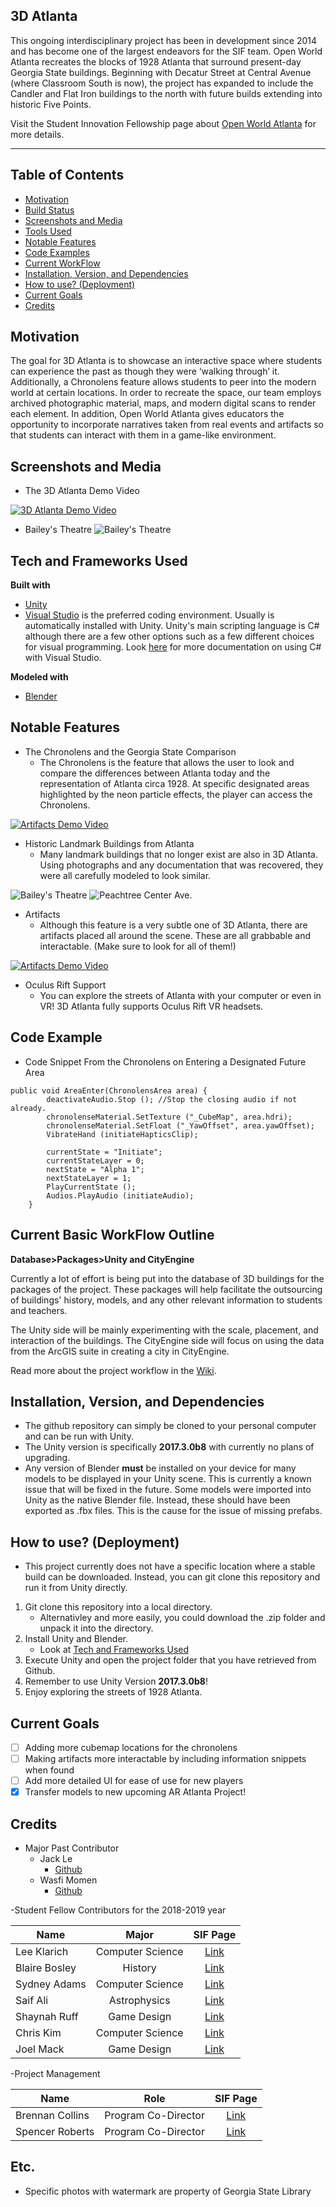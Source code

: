 
## 3D Atlanta

This ongoing interdisciplinary project has been in development since 2014 and has become one of the largest endeavors for the SIF team. Open World Atlanta recreates the blocks of 1928 Atlanta that surround present-day Georgia State buildings. Beginning with Decatur Street at Central Avenue (where Classroom South is now), the project has expanded to include the Candler and Flat Iron buildings to the north with future builds extending into historic Five Points.

Visit the Student Innovation Fellowship page about [Open World Atlanta](http://studentinnovation.gsucreate.org/projects/open-world-atlanta/) for more details.

***

## Table of Contents

- [Motivation](#motivation)
- [Build Status](#build-status)
- [Screenshots and Media](#screenshots-and-media)
- [Tools Used](#tech-and-frameworks-used)
- [Notable Features](#notable-features)
- [Code Examples](#code-example)
- [Current WorkFlow](#current-basic-workflow-outline)
- [Installation, Version, and Dependencies](#installation,-version,-dependencies)
- [How to use? (Deployment)](#how-to-use?-(deployment))
- [Current Goals](#current-goals)
- [Credits](#credits)

## Motivation
The goal for 3D Atlanta is to showcase an interactive space where students can experience the past as though they were ‘walking through’ it. Additionally, a Chronolens feature allows students to peer into the modern world at certain locations. In order to recreate the space, our team employs archived photographic material, maps, and modern digital scans to render each element. In addition, Open World Atlanta gives educators the opportunity to incorporate narratives taken from real events and artifacts so that students can interact with them in a game-like environment.


## Screenshots and Media
- The 3D Atlanta Demo Video

[![3D Atlanta Demo Video](https://img.youtube.com/vi/nQfp5wUFdZM/maxresdefault.jpg)](https://www.youtube.com/watch?v=nQfp5wUFdZM)
- Bailey's Theatre
![Bailey's Theatre](https://i.imgur.com/RiPOtRp.jpg)


## Tech and Frameworks Used

<b>Built with</b>
- [Unity](https://unity3d.com/)
- [Visual Studio](https://visualstudio.microsoft.com/vs/) is the preferred coding environment. Usually is automatically installed with Unity. Unity's main scripting language is C# although there are a few other options such as a few different choices for visual programming. Look [here](https://docs.unity3d.com/Manual/VisualStudioIntegration.html) for more documentation on using C# with Visual Studio.

<b>Modeled with</b>
- [Blender](https://www.blender.org/)

## Notable Features
- The Chronolens and the Georgia State Comparison
    - The Chronolens is the feature that allows the user to look and compare the differences between Atlanta today and the representation of Atlanta circa 1928. At specific designated areas highlighted by the neon particle effects, the player can access the Chronolens.
    
[![Artifacts Demo Video](https://img.youtube.com/vi/AdSGrlQ73vo/maxresdefault.jpg)](https://www.youtube.com/watch?v=AdSGrlQ73vo)

- Historic Landmark Buildings from Atlanta
    - Many landmark buildings that no longer exist are also in 3D Atlanta. Using photographs and any documentation that was recovered, they were all carefully modeled to look similar.

![Bailey's Theatre](https://i.imgur.com/sZtWspp.jpg)
![Peachtree Center Ave.](https://i.imgur.com/KYfetMy.jpg)

- Artifacts
    - Although this feature is a very subtle one of 3D Atlanta, there are artifacts placed all around the scene. These are all grabbable and interactable. (Make sure to look for all of them!)

[![Artifacts Demo Video](https://img.youtube.com/vi/u-GT4TWeGB8/maxresdefault.jpg)](https://www.youtube.com/watch?v=u-GT4TWeGB8)

- Oculus Rift Support
    - You can explore the streets of Atlanta with your computer or even in VR! 3D Atlanta fully supports Oculus Rift VR headsets.

## Code Example
- Code Snippet From the Chronolens on Entering a Designated Future Area
~~~
public void AreaEnter(ChronolensArea area) {
		deactivateAudio.Stop (); //Stop the closing audio if not already.
		chronolenseMaterial.SetTexture ("_CubeMap", area.hdri);
		chronolenseMaterial.SetFloat ("_YawOffset", area.yawOffset);
		VibrateHand (initiateHapticsClip);

		currentState = "Initiate";
		currentStateLayer = 0;
		nextState = "Alpha 1";
		nextStateLayer = 1;
		PlayCurrentState ();
		Audios.PlayAudio (initiateAudio);
	}
~~~

## Current Basic WorkFlow Outline

**Database>Packages>Unity and CityEngine**

Currently a lot of effort is being put into the database of 3D buildings for the packages of the project. These packages will help facilitate the outsourcing of buildings' history, models, and any other relevant information to students and teachers.

The Unity side will be mainly experimenting with the scale, placement, and interaction of the buildings. The CityEngine side will focus on using the data from the ArcGIS suite in creating a city in CityEngine.


 Read more about the project workflow in the [Wiki](https://github.com/SIFsatGSU/3DAtlanta/wiki).


## Installation, Version, and Dependencies
- The github repository can simply be cloned to your personal computer and can be run with Unity.
- The Unity version is specifically **2017.3.0b8** with currently no plans of upgrading.
- Any version of Blender **must** be installed on your device for many models to be displayed in your Unity scene. This is currently a known issue that will be fixed in the future. Some models were imported into Unity as the native Blender file. Instead, these should have been exported as .fbx files. This is the cause for the issue of missing prefabs.

## How to use? (Deployment)
- This project currently does not have a specific location where a stable build can be downloaded. Instead, you can git clone this repository and run it from Unity directly.

1. Git clone this repository into a local directory.
    * Alternativley and more easily, you could download the .zip folder and unpack it into the directory.
2. Install Unity and Blender.
    * Look at [Tech and Frameworks Used](#tech-and-frameworks-used)
3. Execute Unity and open the project folder that you have retrieved from Github.
4. Remember to use Unity Version **2017.3.0b8**!
5. Enjoy exploring the streets of 1928 Atlanta.

## Current Goals
- [ ] Adding more cubemap locations for the chronolens
- [ ] Making artifacts more interactable by including information snippets when found
- [ ] Add more detailed UI for ease of use for new players
- [X] Transfer models to new upcoming AR Atlanta Project!

## Credits
- Major Past Contributor
    * Jack Le
        * [Github](https://github.com/jackle1127)
    * Wasfi Momen
        * [Github](https://github.com/CodeFluent)

-Student Fellow Contributors for the 2018-2019 year

| Name          | Major           | SIF Page                                                                         |   
| ------------- |:-------------:  | :-------------------------------------------------------------------------------:|
| Lee Klarich   | Computer Science| [Link](http://studentinnovation.gsucreate.org/meet-the-fellows/lee-klarich/)     |
| Blaire Bosley | History         | [Link](http://studentinnovation.gsucreate.org/meet-the-fellows/blaire-bosley/)   |
| Sydney Adams  | Computer Science| [Link](http://studentinnovation.gsucreate.org/meet-the-fellows/sydney-adams/)    |
| Saif Ali      | Astrophysics    | [Link](http://studentinnovation.gsucreate.org/meet-the-fellows/saif-ali/)        |
| Shaynah Ruff  | Game Design     | [Link](http://studentinnovation.gsucreate.org/meet-the-fellows/shaynah-ruff/)    |
| Chris Kim     | Computer Science| [Link](http://studentinnovation.gsucreate.org/meet-the-fellows/chris-kim/)       |
| Joel Mack     | Game Design     | [Link](http://studentinnovation.gsucreate.org/meet-the-fellows/joel-austin-mack/)|

-Project Management

| Name            | Role               | SIF Page                                                                        |   
| ----------------|:------------------:| :------------------------------------------------------------------------------:|
| Brennan Collins | Program Co-Director| [Link](http://studentinnovation.gsucreate.org/meet-the-fellows/brennan-collins/)|
| Spencer Roberts | Program Co-Director| [Link](http://studentinnovation.gsucreate.org/meet-the-fellows/spencer-roberts/)|

## Etc.
- Specific photos with watermark are property of Georgia State Library